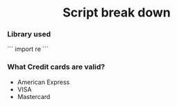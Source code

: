 <h1 align = "center">Script break down</h1>

<h3>Library used</h3>
```
import re
```

<h3>What Credit cards are valid?</h3>
   <ul>
      <li>American Express</li>
      <li>VISA</li>
      <li>Mastercard</li>
   </ul>
  
